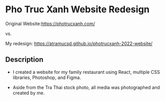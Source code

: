 # Pho Truc Xanh Website Redesign

Original Website:https://photrucxanh.com/

vs.

My redesign: https://atramucsd.github.io/photrucxanh-2022-website/

## Description

- I created a website for my family restaurant using React, multiple CSS libraries, Photoshop, and Figma. 

- Aside from the Tra Thai stock photo, all media was photographed and created by me. 
